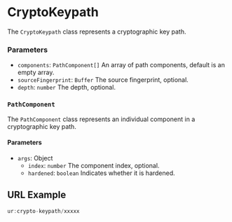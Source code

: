 # CryptoKeypath

The `CryptoKeypath` class represents a cryptographic key path.

### Parameters

* `components`: `PathComponent[]` An array of path components, default is an empty array.
* `sourceFingerprint`: `Buffer` The source fingerprint, optional.
* `depth`: `number` The depth, optional.



### `PathComponent`

The `PathComponent` class represents an individual component in a cryptographic key path.

#### Parameters

* `args`: Object
  * `index`: `number` The component index, optional.
  * `hardened`: `boolean` Indicates whether it is hardened.



## URL Example

```typescript
ur:crypto-keypath/xxxxx
```


